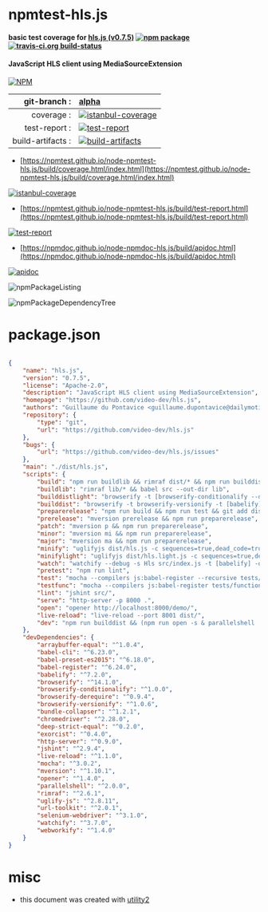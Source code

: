 # npmtest-hls.js

#### basic test coverage for  [hls.js (v0.7.5)](https://github.com/video-dev/hls.js)  [![npm package](https://img.shields.io/npm/v/npmtest-hls.js.svg?style=flat-square)](https://www.npmjs.org/package/npmtest-hls.js) [![travis-ci.org build-status](https://api.travis-ci.org/npmtest/node-npmtest-hls.js.svg)](https://travis-ci.org/npmtest/node-npmtest-hls.js)

#### JavaScript HLS client using MediaSourceExtension

[![NPM](https://nodei.co/npm/hls.js.png?downloads=true&downloadRank=true&stars=true)](https://www.npmjs.com/package/hls.js)

| git-branch : | [alpha](https://github.com/npmtest/node-npmtest-hls.js/tree/alpha)|
|--:|:--|
| coverage : | [![istanbul-coverage](https://npmtest.github.io/node-npmtest-hls.js/build/coverage.badge.svg)](https://npmtest.github.io/node-npmtest-hls.js/build/coverage.html/index.html)|
| test-report : | [![test-report](https://npmtest.github.io/node-npmtest-hls.js/build/test-report.badge.svg)](https://npmtest.github.io/node-npmtest-hls.js/build/test-report.html)|
| build-artifacts : | [![build-artifacts](https://npmtest.github.io/node-npmtest-hls.js/glyphicons_144_folder_open.png)](https://github.com/npmtest/node-npmtest-hls.js/tree/gh-pages/build)|

- [https://npmtest.github.io/node-npmtest-hls.js/build/coverage.html/index.html](https://npmtest.github.io/node-npmtest-hls.js/build/coverage.html/index.html)

[![istanbul-coverage](https://npmtest.github.io/node-npmtest-hls.js/build/screenCapture.buildCi.browser.%252Ftmp%252Fbuild%252Fcoverage.lib.html.png)](https://npmtest.github.io/node-npmtest-hls.js/build/coverage.html/index.html)

- [https://npmtest.github.io/node-npmtest-hls.js/build/test-report.html](https://npmtest.github.io/node-npmtest-hls.js/build/test-report.html)

[![test-report](https://npmtest.github.io/node-npmtest-hls.js/build/screenCapture.buildCi.browser.%252Ftmp%252Fbuild%252Ftest-report.html.png)](https://npmtest.github.io/node-npmtest-hls.js/build/test-report.html)

- [https://npmdoc.github.io/node-npmdoc-hls.js/build/apidoc.html](https://npmdoc.github.io/node-npmdoc-hls.js/build/apidoc.html)

[![apidoc](https://npmdoc.github.io/node-npmdoc-hls.js/build/screenCapture.buildCi.browser.%252Ftmp%252Fbuild%252Fapidoc.html.png)](https://npmdoc.github.io/node-npmdoc-hls.js/build/apidoc.html)

![npmPackageListing](https://npmtest.github.io/node-npmtest-hls.js/build/screenCapture.npmPackageListing.svg)

![npmPackageDependencyTree](https://npmtest.github.io/node-npmtest-hls.js/build/screenCapture.npmPackageDependencyTree.svg)



# package.json

```json

{
    "name": "hls.js",
    "version": "0.7.5",
    "license": "Apache-2.0",
    "description": "JavaScript HLS client using MediaSourceExtension",
    "homepage": "https://github.com/video-dev/hls.js",
    "authors": "Guillaume du Pontavice <guillaume.dupontavice@dailymotion.com>",
    "repository": {
        "type": "git",
        "url": "https://github.com/video-dev/hls.js"
    },
    "bugs": {
        "url": "https://github.com/video-dev/hls.js/issues"
    },
    "main": "./dist/hls.js",
    "scripts": {
        "build": "npm run buildlib && rimraf dist/* && npm run builddist && npm run builddistlight",
        "buildlib": "rimraf lib/* && babel src --out-dir lib",
        "builddistlight": "browserify -t [browserify-conditionalify --definitions [--subtitle 0 --altaudio 0 ] ] -t browserify-versionify -t [babelify] -p browserify-derequire -p bundle-collapser/plugin -s Hls src/index.js --debug | exorcist dist/hls.light.js.map -b . > dist/hls.light.js && npm run minifylight",
        "builddist": "browserify -t browserify-versionify -t [babelify] -p browserify-derequire -p bundle-collapser/plugin -s Hls src/index.js --debug | exorcist dist/hls.js.map -b . > dist/hls.js && npm run minify",
        "preparerelease": "npm run build && npm run test && git add dist/* && git commit -m 'update dist'",
        "prerelease": "mversion prerelease && npm run preparerelease",
        "patch": "mversion p && npm run preparerelease",
        "minor": "mversion mi && npm run preparerelease",
        "major": "mversion ma && npm run preparerelease",
        "minify": "uglifyjs dist/hls.js -c sequences=true,dead_code=true,conditionals=true,booleans=true,unused=true,if_return=true,join_vars=true,drop_console=true -m --screw-ie8  > dist/hls.min.js",
        "minifylight": "uglifyjs dist/hls.light.js -c sequences=true,dead_code=true,conditionals=true,booleans=true,unused=true,if_return=true,join_vars=true,drop_console=true -m --screw-ie8  > dist/hls.light.min.js",
        "watch": "watchify --debug -s Hls src/index.js -t [babelify] -o dist/hls.js",
        "pretest": "npm run lint",
        "test": "mocha --compilers js:babel-register --recursive tests/unit",
        "testfunc": "mocha --compilers js:babel-register tests/functional/auto/hlsjs.js --timeout 40000",
        "lint": "jshint src/",
        "serve": "http-server -p 8000 .",
        "open": "opener http://localhost:8000/demo/",
        "live-reload": "live-reload --port 8001 dist/",
        "dev": "npm run builddist && (npm run open -s & parallelshell 'npm run live-reload -s' 'npm run serve -s' 'npm run watch -s')"
    },
    "devDependencies": {
        "arraybuffer-equal": "^1.0.4",
        "babel-cli": "^6.23.0",
        "babel-preset-es2015": "^6.18.0",
        "babel-register": "^6.24.0",
        "babelify": "^7.2.0",
        "browserify": "^14.1.0",
        "browserify-conditionalify": "^1.0.0",
        "browserify-derequire": "^0.9.4",
        "browserify-versionify": "^1.0.6",
        "bundle-collapser": "^1.2.1",
        "chromedriver": "^2.28.0",
        "deep-strict-equal": "^0.2.0",
        "exorcist": "^0.4.0",
        "http-server": "^0.9.0",
        "jshint": "^2.9.4",
        "live-reload": "^1.1.0",
        "mocha": "^3.0.2",
        "mversion": "^1.10.1",
        "opener": "^1.4.0",
        "parallelshell": "^2.0.0",
        "rimraf": "^2.6.1",
        "uglify-js": "^2.8.11",
        "url-toolkit": "^2.0.1",
        "selenium-webdriver": "^3.1.0",
        "watchify": "^3.7.0",
        "webworkify": "^1.4.0"
    }
}
```



# misc
- this document was created with [utility2](https://github.com/kaizhu256/node-utility2)
